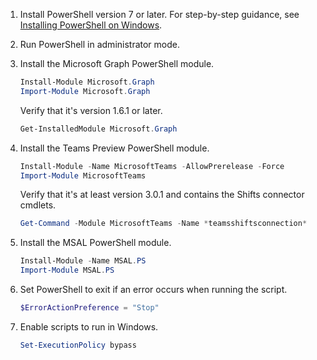 1. Install PowerShell version 7 or later. For step-by-step guidance, see [Installing PowerShell on Windows](/powershell/scripting/install/installing-powershell-on-windows).

1. Run PowerShell in administrator mode.
1. Install the Microsoft Graph PowerShell module.

    ```powershell
    Install-Module Microsoft.Graph
    Import-Module Microsoft.Graph
    ```

    Verify that it's version 1.6.1 or later.

    ```powershell
    Get-InstalledModule Microsoft.Graph 
    ```

1. Install the Teams Preview PowerShell module.

    ```powershell
    Install-Module -Name MicrosoftTeams -AllowPrerelease -Force
    Import-Module MicrosoftTeams 
    ```

    Verify that it's at least version 3.0.1 and contains the Shifts connector cmdlets.

    ```powershell
    Get-Command -Module MicrosoftTeams -Name *teamsshiftsconnection* 
    ```
 
1. Install the MSAL PowerShell module.

    ```powershell
    Install-Module -Name MSAL.PS
    Import-Module MSAL.PS
    ```

1. Set PowerShell to exit if an error occurs when running the script.

    ```powershell
    $ErrorActionPreference = "Stop" 
    ```

1. Enable scripts to run in Windows.

    ```powershell
    Set-ExecutionPolicy bypass 
    ```